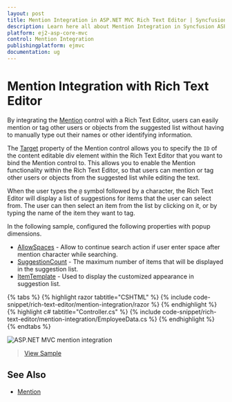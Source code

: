 ```yaml
---
layout: post
title: Mention Integration in ASP.NET MVC Rich Text Editor | Syncfusion
description: Learn here all about Mention Integration in Syncfusion ASP.NET MVC Rich Text Editor control of Syncfusion Essential JS 2 and more.
platform: ej2-asp-core-mvc
control: Mention Integration
publishingplatform: ejmvc
documentation: ug
---
```


# Mention Integration with Rich Text Editor

By integrating the [Mention](https://ej2.syncfusion.com/aspnetmvc/documentation/mention/getting-started) control with a Rich Text Editor, users can easily mention or tag other users or objects from the suggested list without having to manually type out their names or other identifying information.

The [Target](https://help.syncfusion.com/cr/aspnetmvc-js2/Syncfusion.EJ2.DropDowns.Mention.html#Syncfusion_EJ2_DropDowns_Mention_Target) property of the Mention control allows you to specify the `ID` of the content editable div element within the Rich Text Editor that you want to bind the Mention control to. This allows you to enable the Mention functionality within the Rich Text Editor, so that users can mention or tag other users or objects from the suggested list while editing the text.

When the user types the `@` symbol followed by a character, the Rich Text Editor will display a list of suggestions for items that the user can select from. The user can then select an item from the list by clicking on it, or by typing the name of the item they want to tag.

In the following sample, configured the following properties with popup dimensions.

* [AllowSpaces](https://help.syncfusion.com/cr/aspnetmvc-js2/Syncfusion.EJ2.DropDowns.Mention.html#Syncfusion_EJ2_DropDowns_Mention_AllowSpaces) - Allow to continue search action if user enter space after mention character while searching.
* [SuggestionCount](https://help.syncfusion.com/cr/aspnetmvc-js2/Syncfusion.EJ2.DropDowns.Mention.html#Syncfusion_EJ2_DropDowns_Mention_SuggestionCount) - The maximum number of items that will be displayed in the suggestion list.
* [ItemTemplate](https://help.syncfusion.com/cr/aspnetmvc-js2/Syncfusion.EJ2.DropDowns.Mention.html#Syncfusion_EJ2_DropDowns_Mention_ItemTemplate) - Used to display the customized appearance in suggestion list.

{% tabs %}
{% highlight razor tabtitle="CSHTML" %}
{% include code-snippet/rich-text-editor/mention-integration/razor %}
{% endhighlight %}
{% highlight c# tabtitle="Controller.cs" %}
{% include code-snippet/rich-text-editor/mention-integration/EmployeeData.cs %}
{% endhighlight %}
{% endtabs %}

![ASP.NET MVC mention integration ](./images/mention-integration.png)

> [View Sample](https://ej2.syncfusion.com/aspnetmvc/RichTextEditor/MentionIntegration#/fluent)

## See Also

* [Mention](https://ej2.syncfusion.com/aspnetmvc/documentation/mention/getting-started)

